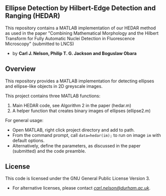 ## Ellipse Detection by Hilbert-Edge Detection and Ranging (HEDAR)
This repository contains a MATLAB implementation of our HEDAR method as used in the paper "Combining Mathematical Morphology and the Hilbert Transform for Fully Automatic Nuclei Detection in Fluorescence Microscopy" (submitted to LNCS)

- by **Carl J. Nelson, Philip T. G. Jackson and Boguslaw Obara**

## Overview
This repository provides a MATLAB implementation for detecting ellipses and ellipse-like objects in 2D greyscale images.

This project contains three MATLAB functions:
1. Main HEDAR code, see Algorithm 2 in the paper (hedar.m)
3. A helper function that creates binary images of ellipses (ellipse2.m)

For general usage:
- Open MATLAB, right click project directory and add to path.
- From the command prompt, call `data=hedar(im);` to run on image `im` with default options.
- Alternatively, define the parameters, as discussed in the paper (submitted) and the code preamble.

## License
This code is licensed under the GNU General Public License Version 3.
- For alternative licenses, please contact *carl.nelson@durham.ac.uk*.
